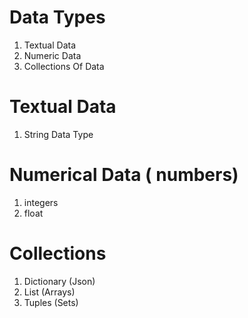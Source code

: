 # Data Types
1. Textual Data 
2. Numeric Data 
3. Collections Of Data 

# Textual Data 
1. String Data Type 

# Numerical Data  ( numbers)
1. integers 
2. float 

# Collections 
1. Dictionary  (Json)
2. List (Arrays)
3. Tuples (Sets)
 
